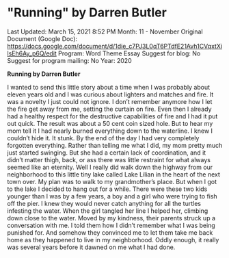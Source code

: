 # "Running" by Darren Butler

Last Updated: March 15, 2021 8:52 PM
Month: 11 - November
Original Document (Google Doc): https://docs.google.com/document/d/1die_c7PJ3L0qT6PTdfE21Avh1CVqxtXilsEh6Ay_p6Q/edit
Program: Word Theme Essay
Suggest for blog: No
Suggest for program mailing: No
Year: 2020

**Running by Darren Butler**

I wanted to send this little story about a time when I was probably about eleven years old and I was curious about lighters and matches and fire. It was a novelty I just could not ignore. I don’t remember anymore how I let the fire get away from me, setting the curtain on fire. Even then I already had a healthy respect for the destructive capabilities of fire and I had it put out quick. The result was about a 50 cent coin sized hole. But to hear my mom tell it I had nearly burned everything down to the waterline. I knew I couldn’t hide it. It stunk. By the end of the day I had very completely forgotten everything. Rather than telling me what I did, my mom pretty much just started swinging. But she had a certain lack of coordination, and it didn’t matter thigh, back, or ass there was little restraint for what always seemed like an eternity. Well I really did walk down the highway from our neighborhood to this little tiny lake called Lake Lilian in the heart of the next town over. My plan was to walk to my grandmother’s place. But when I got to the lake I decided to hang out for a while. There were these two kids younger than I was by a few years, a boy and a girl who were trying to fish off the pier. I knew they would never catch anything for all the turtles infesting the water. When the girl tangled her line I helped her, climbing down close to the water. Moved by my kindness, their parents struck up a conversation with me. I told them how I didn’t remember what I was being punished for. And somehow they convinced me to let them take me back home as they happened to live in my neighborhood. Oddly enough, it really was several years before it dawned on me what I had done.